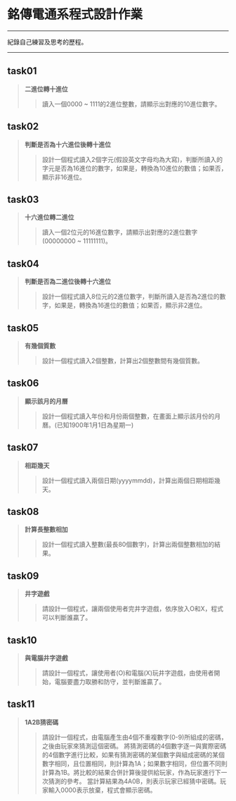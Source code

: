# 銘傳電通系程式設計作業
----

紀錄自己練習及思考的歷程。

----

## task01
> **二進位轉十進位**
>> 讀入一個0000 ~ 1111的2進位整數，請顯示出對應的10進位數字。

## task02
> **判斷是否為十六進位後轉十進位**
>> 設計一個程式讀入2個字元(假設英文字母均為大寫)，判斷所讀入的字元是否為16進位的數字，如果是，轉換為10進位的數值；如果否，顯示非16進位。

## task03
> **十六進位轉二進位**
>> 讀入一個2位元的16進位數字，請顯示出對應的2進位數字(00000000 ~ 11111111)。

## task04
> **判斷是否為二進位後轉十六進位**
>> 設計一個程式讀入8位元的2進位數字，判斷所讀入是否為2進位的數字，如果是，轉換為16進位的數值；如果否，顯示非2進位。

## task05
> **有幾個質數**
>> 設計一個程式讀入2個整數，計算出2個整數間有幾個質數。

## task06
> **顯示該月的月曆**
>> 設計一個程式讀入年份和月份兩個整數，在畫面上顯示該月份的月曆。(已知1900年1月1日為星期一)

## task07
> **相距幾天**
>> 設計一個程式讀入兩個日期(yyyymmdd)，計算出兩個日期相距幾天。

## task08
> **計算長整數相加**
>> 設計一個程式讀入整數(最長80個數字)，計算出兩個整數相加的結果。

## task09
> **井字遊戲**
>> 請設計一個程式，讓兩個使用者完井字遊戲，依序放入O和X，程式可以判斷誰贏了。

## task10
> **與電腦井字遊戲**
>> 請設計一個程式，讓使用者(O)和電腦(X)玩井字遊戲，由使用者開始，電腦要盡力取勝和防守，並判斷誰贏了。

## task11
> **1A2B猜密碼**
>> 請設計一個程式，由電腦產生由4個不重複數字(0-9)所組成的密碼，之後由玩家來猜測這個密碼。
將猜測密碼的4個數字逐一與實際密碼的4個數字進行比較，如果有猜測密碼的某個數字與組成密碼的某個數字相同，且位置相同，則計算為1A；如果數字相同，但位置不同則計算為1B。將比較的結果合併計算後提供給玩家，作為玩家進行下一次猜測的參考。
當計算結果為4A0B，則表示玩家已經猜中密碼。玩家輸入0000表示放棄，程式會顯示密碼。

